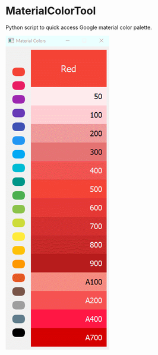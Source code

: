 # MaterialColorTool
Python script to quick access Google material color palette.

![](https://github.com/ruchitinfushion/MaterialColorTool/blob/master/materialColorList.gif)
